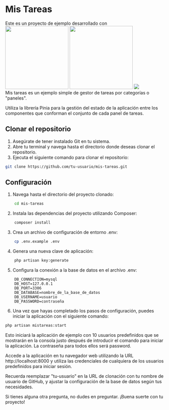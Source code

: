 # Mis Tareas

Este es un proyecto de ejemplo desarrollado con 
<br>
<img src="https://laravel.com/img/logomark.min.svg" height="200px" style="object-fit:cover;">
<img src="https://vuejs.org/images/logo.png" height="200px" style="object-fit:cover;">
<img src="https://pinia.esm.dev/pinia-logo.svg">
<br>
Mis tareas es un ejemplo simple de gestor de tareas por categorías o "paneles".

Utiliza la librería Pinia para la gestión del estado de la aplicación entre los componentes que conforman el conjunto de cada panel de tareas.

## Clonar el repositorio

1. Asegúrate de tener instalado Git en tu sistema.
2. Abre tu terminal y navega hasta el directorio donde deseas clonar el repositorio.
3. Ejecuta el siguiente comando para clonar el repositorio:

```bash
git clone https://github.com/tu-usuario/mis-tareas.git
```
## Configuración

1. Navega hasta el directorio del proyecto clonado:

```bash
    cd mis-tareas
```

2. Instala las dependencias del proyecto utilizando Composer:
```bash
    composer install
```

3. Crea un archivo de configuración de entorno .env:

```bash
    cp .env.example .env
```

4. Genera una nueva clave de aplicación:
```bash
    php artisan key:generate
```
5. Configura la conexión a la base de datos en el archivo .env:
```dotenv
    DB_CONNECTION=mysql
    DB_HOST=127.0.0.1
    DB_PORT=3306
    DB_DATABASE=nombre_de_la_base_de_datos
    DB_USERNAME=usuario
    DB_PASSWORD=contraseña
```
6. Una vez que hayas completado los pasos de configuración, puedes iniciar la aplicación con el siguiente comando:
```bash
php artisan mistareas:start
```
Esto iniciará la aplicación de ejemplo con 10 usuarios predefinidos que se mostrarán en la consola justo después de introducir el comando para iniciar la aplicación. La contraseña para todos ellos será password.

Accede a la aplicación en tu navegador web utilizando la URL http://localhost:8000 y utiliza las credenciales de cualquiera de los usuarios predefinidos para iniciar sesión.


Recuerda reemplazar "tu-usuario" en la URL de clonación con tu nombre de usuario de GitHub, y ajustar la configuración de la base de datos según tus necesidades.

Si tienes alguna otra pregunta, no dudes en preguntar. ¡Buena suerte con tu proyecto!

